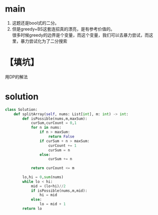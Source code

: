 # main
1. 这题还是bool式的二分。  
2. 但是greedy+BS这套连招真的漂亮，是有参考价值的。    
很多时候greedy的边界是个变量，而这个变量，我们可以去暴力尝试，而这里，暴力尝试化为了二分搜索

# 【填坑】
用DP的解法

# solution
```py
class Solution:
    def splitArray(self, nums: List[int], m: int) -> int:
        def isPossible(nums,m,maxSum):
            curSum,curCount = 0,1
            for n in nums:
                if n > maxSum:
                    return False
                if curSum + n > maxSum:
                    curCount += 1
                    curSum = n
                else:
                    curSum += n
            
            return curCount <= m
        
        lo,hi = 0,sum(nums)
        while lo < hi:
            mid = (lo+hi)//2
            if isPossible(nums,m,mid):
                hi = mid
            else:
                lo = mid + 1
        return lo
```